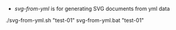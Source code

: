 * *svg-from-yml* is for generating SVG documents from yml data

./svg-from-yml.sh "test-01"
svg-from-yml.bat "test-01"
